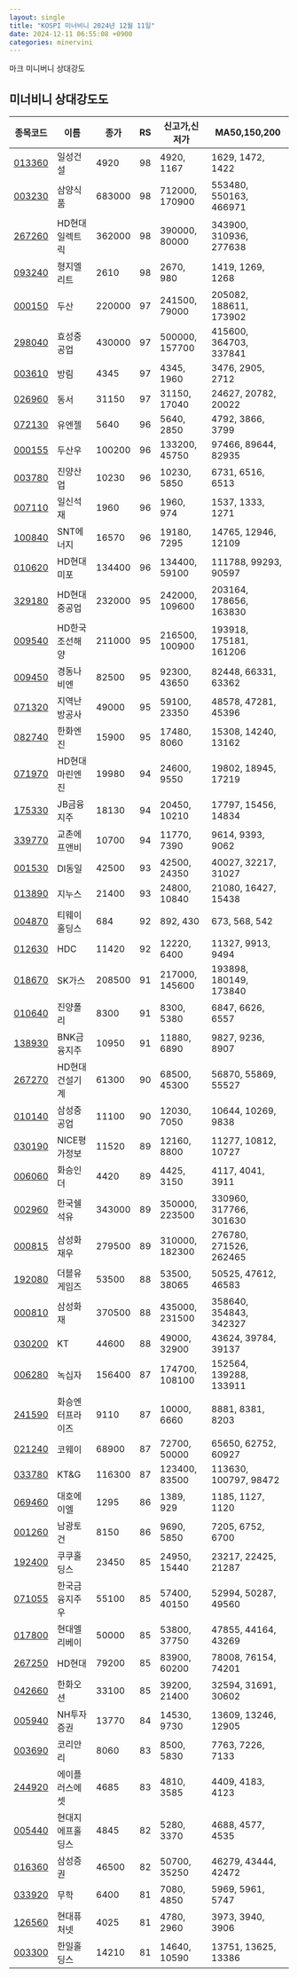 ```yaml
---
layout: single
title: "KOSPI 미너비니 2024년 12월 11일"
date: 2024-12-11 06:55:08 +0900
categories: minervini
---
```

마크 미니버니 상대강도

## 미너비니 상대강도도

|종목코드|이름|종가|RS|신고가,신저가|MA50,150,200|
|------|---|---|--|---------|------------|
|[013360](https://finance.daum.net/quotes/A013360)|일성건설|4920|98|4920, 1167|1629, 1472, 1422|
|[003230](https://finance.daum.net/quotes/A003230)|삼양식품|683000|98|712000, 170900|553480, 550163, 466971|
|[267260](https://finance.daum.net/quotes/A267260)|HD현대일렉트릭|362000|98|390000, 80000|343900, 310936, 277638|
|[093240](https://finance.daum.net/quotes/A093240)|형지엘리트|2610|98|2670, 980|1419, 1269, 1268|
|[000150](https://finance.daum.net/quotes/A000150)|두산|220000|97|241500, 79000|205082, 188611, 173902|
|[298040](https://finance.daum.net/quotes/A298040)|효성중공업|430000|97|500000, 157700|415600, 364703, 337841|
|[003610](https://finance.daum.net/quotes/A003610)|방림|4345|97|4345, 1960|3476, 2905, 2712|
|[026960](https://finance.daum.net/quotes/A026960)|동서|31150|97|31150, 17040|24627, 20782, 20022|
|[072130](https://finance.daum.net/quotes/A072130)|유엔젤|5640|96|5640, 2850|4792, 3866, 3799|
|[000155](https://finance.daum.net/quotes/A000155)|두산우|100200|96|133200, 45750|97466, 89644, 82935|
|[003780](https://finance.daum.net/quotes/A003780)|진양산업|10230|96|10230, 5850|6731, 6516, 6513|
|[007110](https://finance.daum.net/quotes/A007110)|일신석재|1960|96|1960, 974|1537, 1333, 1271|
|[100840](https://finance.daum.net/quotes/A100840)|SNT에너지|16570|96|19180, 7295|14765, 12946, 12109|
|[010620](https://finance.daum.net/quotes/A010620)|HD현대미포|134400|96|134400, 59100|111788, 99293, 90597|
|[329180](https://finance.daum.net/quotes/A329180)|HD현대중공업|232000|95|242000, 109600|203164, 178656, 163830|
|[009540](https://finance.daum.net/quotes/A009540)|HD한국조선해양|211000|95|216500, 100900|193918, 175181, 161206|
|[009450](https://finance.daum.net/quotes/A009450)|경동나비엔|82500|95|92300, 43650|82448, 66331, 63362|
|[071320](https://finance.daum.net/quotes/A071320)|지역난방공사|49000|95|59100, 23350|48578, 47281, 45396|
|[082740](https://finance.daum.net/quotes/A082740)|한화엔진|15900|95|17480, 8060|15308, 14240, 13162|
|[071970](https://finance.daum.net/quotes/A071970)|HD현대마린엔진|19980|94|24600, 9550|19802, 18945, 17219|
|[175330](https://finance.daum.net/quotes/A175330)|JB금융지주|18130|94|20450, 10210|17797, 15456, 14834|
|[339770](https://finance.daum.net/quotes/A339770)|교촌에프앤비|10700|94|11770, 7390|9614, 9393, 9062|
|[001530](https://finance.daum.net/quotes/A001530)|DI동일|42500|93|42500, 24350|40027, 32217, 31027|
|[013890](https://finance.daum.net/quotes/A013890)|지누스|21400|93|24800, 10840|21080, 16427, 15438|
|[004870](https://finance.daum.net/quotes/A004870)|티웨이홀딩스|684|92|892, 430|673, 568, 542|
|[012630](https://finance.daum.net/quotes/A012630)|HDC|11420|92|12220, 6400|11327, 9913, 9494|
|[018670](https://finance.daum.net/quotes/A018670)|SK가스|208500|91|217000, 145600|193898, 180149, 173840|
|[010640](https://finance.daum.net/quotes/A010640)|진양폴리|8300|91|8300, 5380|6847, 6626, 6557|
|[138930](https://finance.daum.net/quotes/A138930)|BNK금융지주|10950|91|11880, 6890|9827, 9236, 8907|
|[267270](https://finance.daum.net/quotes/A267270)|HD현대건설기계|61300|90|68500, 45300|56870, 55869, 55527|
|[010140](https://finance.daum.net/quotes/A010140)|삼성중공업|11100|90|12030, 7050|10644, 10269, 9838|
|[030190](https://finance.daum.net/quotes/A030190)|NICE평가정보|11520|89|12160, 8800|11277, 10812, 10727|
|[006060](https://finance.daum.net/quotes/A006060)|화승인더|4420|89|4425, 3150|4117, 4041, 3911|
|[002960](https://finance.daum.net/quotes/A002960)|한국쉘석유|343000|89|350000, 223500|330960, 317766, 301630|
|[000815](https://finance.daum.net/quotes/A000815)|삼성화재우|279500|89|310000, 182300|276780, 271526, 262465|
|[192080](https://finance.daum.net/quotes/A192080)|더블유게임즈|53500|88|53500, 38065|50525, 47612, 46583|
|[000810](https://finance.daum.net/quotes/A000810)|삼성화재|370500|88|435000, 231500|358640, 354843, 342327|
|[030200](https://finance.daum.net/quotes/A030200)|KT|44600|88|49000, 32900|43624, 39784, 39137|
|[006280](https://finance.daum.net/quotes/A006280)|녹십자|156400|87|174700, 108100|152564, 139288, 133911|
|[241590](https://finance.daum.net/quotes/A241590)|화승엔터프라이즈|9110|87|10000, 6660|8881, 8381, 8203|
|[021240](https://finance.daum.net/quotes/A021240)|코웨이|68900|87|72700, 50000|65650, 62752, 60927|
|[033780](https://finance.daum.net/quotes/A033780)|KT&G|116300|87|123400, 83500|113630, 100797, 98472|
|[069460](https://finance.daum.net/quotes/A069460)|대호에이엘|1295|86|1389, 929|1185, 1127, 1120|
|[001260](https://finance.daum.net/quotes/A001260)|남광토건|8150|86|9690, 5850|7205, 6752, 6700|
|[192400](https://finance.daum.net/quotes/A192400)|쿠쿠홀딩스|23450|85|24950, 15440|23217, 22425, 21287|
|[071055](https://finance.daum.net/quotes/A071055)|한국금융지주우|55100|85|57400, 40150|52994, 50287, 49560|
|[017800](https://finance.daum.net/quotes/A017800)|현대엘리베이|50000|85|53800, 37750|47855, 44164, 43269|
|[267250](https://finance.daum.net/quotes/A267250)|HD현대|79200|85|83900, 60200|78008, 76154, 74201|
|[042660](https://finance.daum.net/quotes/A042660)|한화오션|33100|85|39200, 21400|32594, 31691, 30602|
|[005940](https://finance.daum.net/quotes/A005940)|NH투자증권|13770|84|14530, 9730|13609, 13246, 12905|
|[003690](https://finance.daum.net/quotes/A003690)|코리안리|8060|83|8500, 5830|7763, 7226, 7133|
|[244920](https://finance.daum.net/quotes/A244920)|에이플러스에셋|4685|83|4810, 3585|4409, 4183, 4123|
|[005440](https://finance.daum.net/quotes/A005440)|현대지에프홀딩스|4845|82|5280, 3370|4688, 4577, 4535|
|[016360](https://finance.daum.net/quotes/A016360)|삼성증권|46500|82|50700, 35250|46279, 43444, 42472|
|[033920](https://finance.daum.net/quotes/A033920)|무학|6400|81|7080, 4850|5969, 5961, 5747|
|[126560](https://finance.daum.net/quotes/A126560)|현대퓨처넷|4025|81|4780, 2960|3973, 3940, 3906|
|[003300](https://finance.daum.net/quotes/A003300)|한일홀딩스|14210|81|14640, 10590|13751, 13625, 13386|


